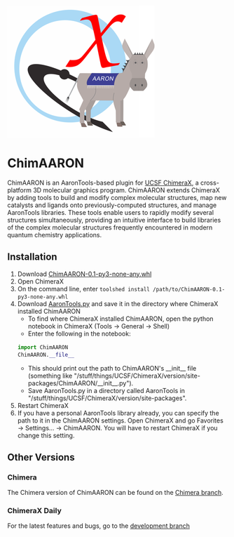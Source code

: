 ![ChimAARON](ChimAARONX.png)
# ChimAARON
ChimAARON is an AaronTools-based plugin for <a href="https://www.cgl.ucsf.edu/chimerax/" target="_blank">UCSF ChimeraX</a>, a cross-platform 3D molecular graphics program.
ChimAARON extends ChimeraX by adding tools to build and modify complex molecular structures, map new catalysts and ligands onto previously-computed structures, and manage AaronTools libraries.
These tools enable users to rapidly modify several structures simultaneously, providing an intuitive interface to build libraries of the complex molecular structures frequently encountered in modern quantum chemistry applications.

## Installation
1. Download <a href="https://github.com/QChASM/ChimAARON/raw/master/dist/ChimAARON-0.1-py3-none-any.whl" target="_blank">ChimAARON-0.1-py3-none-any.whl</a>
2. Open ChimeraX
3. On the command line, enter `toolshed install /path/to/ChimAARON-0.1-py3-none-any.whl`
4. Download [AaronTools.py](https://github.com/QChASM/AaronTools.py/archive/master.zip) and save it in the directory where ChimeraX installed ChimAARON
   * To find where ChimeraX installed ChimAARON, open the python notebook in ChimeraX (Tools &rarr; General &rarr; Shell)
   * Enter the following in the notebook:
   ```python
   import ChimAARON
   ChimAARON.__file__
   ```
   * This should print out the path to ChimAARON's \_\_init\_\_ file (something like "/stuff/things/UCSF/ChimeraX/version/site-packages/ChimAARON/\_\_init\_\_.py").
   * Save AaronTools.py in a directory called AaronTools in "/stuff/things/UCSF/ChimeraX/version/site-packages".
5. Restart ChimeraX
6. If you have a personal AaronTools library already, you can specify the path to it in the ChimAARON settings. Open ChimeraX and go Favorites &rarr; Settings... &rarr; ChimAARON. You will have to restart ChimeraX if you change this setting. 

## Other Versions
### Chimera
The Chimera version of ChimAARON can be found on the [Chimera branch](https://github.com/QChASM/ChimAARON/tree/Chimera).

### ChimeraX Daily
For the latest features and bugs, go to the [development branch](https://github.com/QChASM/ChimAARON/tree/dev)
